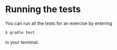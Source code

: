 # Running the tests

You can run all the tests for an exercise by entering

```sh
$ gradle test
```

in your terminal.
